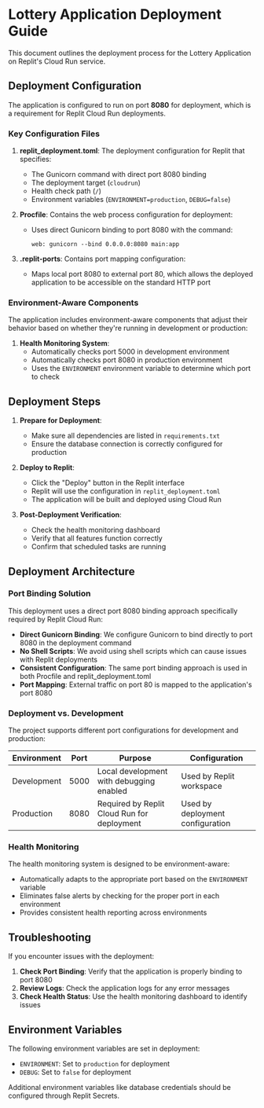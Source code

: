 # Lottery Application Deployment Guide

This document outlines the deployment process for the Lottery Application on Replit's Cloud Run service.

## Deployment Configuration

The application is configured to run on port **8080** for deployment, which is a requirement for Replit Cloud Run deployments.

### Key Configuration Files

1. **replit_deployment.toml**: The deployment configuration for Replit that specifies:
   - The Gunicorn command with direct port 8080 binding
   - The deployment target (`cloudrun`)
   - Health check path (`/`)
   - Environment variables (`ENVIRONMENT=production`, `DEBUG=false`)

2. **Procfile**: Contains the web process configuration for deployment:
   - Uses direct Gunicorn binding to port 8080 with the command:
     ```
     web: gunicorn --bind 0.0.0.0:8080 main:app
     ```

3. **.replit-ports**: Contains port mapping configuration:
   - Maps local port 8080 to external port 80, which allows the deployed application to be accessible on the standard HTTP port

### Environment-Aware Components

The application includes environment-aware components that adjust their behavior based on whether they're running in development or production:

1. **Health Monitoring System**: 
   - Automatically checks port 5000 in development environment
   - Automatically checks port 8080 in production environment
   - Uses the `ENVIRONMENT` environment variable to determine which port to check

## Deployment Steps

1. **Prepare for Deployment**:
   - Make sure all dependencies are listed in `requirements.txt`
   - Ensure the database connection is correctly configured for production

2. **Deploy to Replit**:
   - Click the "Deploy" button in the Replit interface
   - Replit will use the configuration in `replit_deployment.toml`
   - The application will be built and deployed using Cloud Run

3. **Post-Deployment Verification**:
   - Check the health monitoring dashboard
   - Verify that all features function correctly
   - Confirm that scheduled tasks are running

## Deployment Architecture

### Port Binding Solution

This deployment uses a direct port 8080 binding approach specifically required by Replit Cloud Run:

- **Direct Gunicorn Binding**: We configure Gunicorn to bind directly to port 8080 in the deployment command
- **No Shell Scripts**: We avoid using shell scripts which can cause issues with Replit deployments
- **Consistent Configuration**: The same port binding approach is used in both Procfile and replit_deployment.toml
- **Port Mapping**: External traffic on port 80 is mapped to the application's port 8080

### Deployment vs. Development

The project supports different port configurations for development and production:

| Environment | Port | Purpose | Configuration |
|-------------|------|---------|---------------|
| Development | 5000 | Local development with debugging enabled | Used by Replit workspace |
| Production  | 8080 | Required by Replit Cloud Run for deployment | Used by deployment configuration |

### Health Monitoring

The health monitoring system is designed to be environment-aware:
- Automatically adapts to the appropriate port based on the `ENVIRONMENT` variable
- Eliminates false alerts by checking for the proper port in each environment
- Provides consistent health reporting across environments

## Troubleshooting

If you encounter issues with the deployment:

1. **Check Port Binding**: Verify that the application is properly binding to port 8080
2. **Review Logs**: Check the application logs for any error messages
3. **Check Health Status**: Use the health monitoring dashboard to identify issues

## Environment Variables

The following environment variables are set in deployment:

- `ENVIRONMENT`: Set to `production` for deployment
- `DEBUG`: Set to `false` for deployment

Additional environment variables like database credentials should be configured through Replit Secrets.